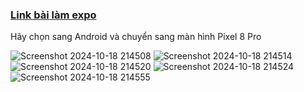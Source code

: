 ### [Link bài làm expo][1]

[1]: <https://snack.expo.dev/@quocbao44/d73e86>

Hãy chọn sang Android và chuyển sang màn hình Pixel 8 Pro

![Screenshot 2024-10-18 214508](https://github.com/user-attachments/assets/8395cbe2-b4bf-4695-ad29-84037b437d2d)
![Screenshot 2024-10-18 214514](https://github.com/user-attachments/assets/c2faa897-021c-4e62-add1-27a198cccc48)
![Screenshot 2024-10-18 214520](https://github.com/user-attachments/assets/c206aadc-1846-4a16-bcb9-0ededf162e86)
![Screenshot 2024-10-18 214524](https://github.com/user-attachments/assets/9b6368a4-9efd-47a9-9408-8ea275a876c4)
![Screenshot 2024-10-18 214555](https://github.com/user-attachments/assets/26c1e525-f7e0-425f-af17-5a04e709b40e)

